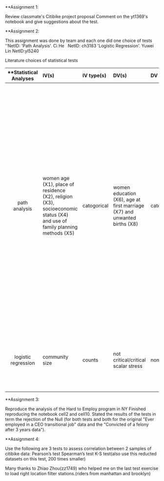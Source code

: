 **Assignment 1:

Review classmate's Citibike project proposal
Comment on the yt1369's notebook and give suggestions about the test.




**Assignment 2:

This assignment was done by team and each one did one choice of tests
''NetID:
'Path Analysis'.  Ci He   NetID: ch3183
'Logistic Regression'.  Yuwei Lin  NetID:yl5240



Literature choices of statistical tests

| **Statistical Analyses	|  IV(s)  |  IV type(s) |  DV(s)  |  DV type(s)  |  Control Var | Control Var type  | Question to be answered | _H0_ | alpha | link to paper **| 
|:----------:|:----------|:------------|:-------------|:-------------|:------------|:------------- |:------------------|:----:|:-------:|:-------|
 path analysis |women age (X1), place of residence (X2), religion (X3), socioeconomic status (X4) and use of family planning methods (X5)|catogorical| women education (X6), age at first marriage (X7) and unwanted births (X8)|categorical|women whose most recent pregnancy occurred five years preceding the date of interview or women who were currently pregnant|catogorical |How women age (X1), place of residence (X2), religion (X3), socioeconomic status (X4) and use of family planning methods (X5) are directly or indirectly impact the DVs(women education (X6), age at first marriage (X7) and unwanted births (X8).Is there causal links between the socio-demographic variables ( women’s age, education, age at first marriage, religion, parity, residence, socioeconomic status, and use of family planning methods) and unwanted births in Bangladesh?|there is no causal correlation between the socio-demographic variables ( women’s age, education, age at first marriage, religion, parity, residence, socioeconomic status, and use of family planning methods) and unwanted births in Bangladesh|0.05|[Hierarchy of Correlates of Unwanted Births in Bangladesh: A Study through Path Analysis](http://journals.plos.org/plosone/article?id=10.1371/journal.pone.0164007)|
 logistic regression	| community size | counts | not critical/critical scalar stress| nominal | - | -| 	Could a predictive model of scalar stress be built to work when estimates of settlement population are available.| there is significant difference between what the model predicts and what the analyst observes in the data | 0.05 | [Modeling Group Size and Scalar Stress by Logistic Regression from an Archaeological Perspective](http://journals.plos.org/plosone/article?id=10.1371/journal.pone.0091510) |



**Assignment 3:

Reproduce the analysis of the Hard to Employ program in NY
Finished reproducing the notebook cell2 and cell10.
Stated the results of the tests in term the rejection of the Null (for both tests and both for the original "Ever employed in a CEO transitional job" data and the "Convicted of a felony after 3 years data").



**Assignment 4:

Use the following are 3 tests to assess correlation between 2 samples of citibike data:
Pearson’s test
Spearman’s test
K-S test(also use this reducted datasets on this test, 200 times smaller)

Many thanks to Zhiao Zhou(zz1749) who helped me on the last test exercise to load right location filter stations.(riders from manhattan and brooklyn)
